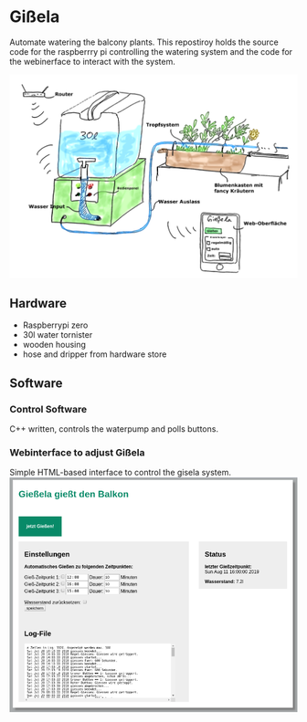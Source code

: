 # Gißela
Automate watering the balcony plants. This repostiroy holds the source code for the raspberrry pi controlling the watering system and the code for the webinerface to interact with the system.

![Giselasystem](doc/overallSystem.jpg)

## Hardware
* Raspberrypi zero
* 30l water tornister
* wooden housing
* hose and dripper from hardware store

## Software

### Control Software
C++ written, controls the waterpump and polls buttons. 

### Webinterface to adjust Gißela
Simple HTML-based interface to control the gisela system. 
![Giselasystem](doc/gisela_webinterface.png)
